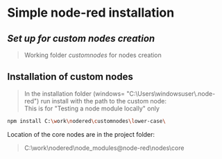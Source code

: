 # Simple node-red installation

## _Set up for custom nodes creation_

> Working folder _customnodes_
> for nodes creation

## Installation of custom nodes

> In the installation folder (windows= "C:\Users\windowsuser\\.node-red") run install with the path to the custom node:  
> This is for "Testing a node module locally" only

```sh
npm install C:\work\nodered\customnodes\lower-case\
```

Location of the core nodes are in the project folder:

> C:\work\nodered\node_modules\@node-red\nodes\core
